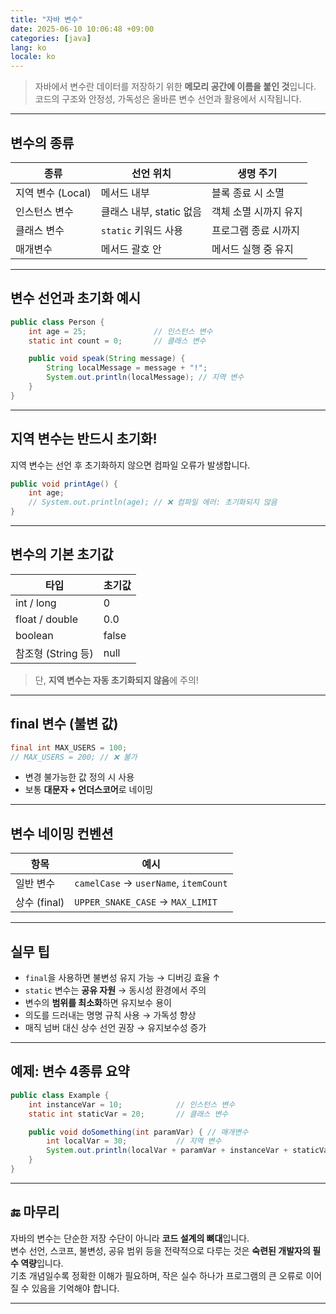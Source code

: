 ```yaml
---
title: "자바 변수"
date: 2025-06-10 10:06:48 +09:00
categories: [java]
lang: ko
locale: ko
---
```


> 자바에서 변수란 데이터를 저장하기 위한 **메모리 공간에 이름을 붙인 것**입니다.  
> 코드의 구조와 안정성, 가독성은 올바른 변수 선언과 활용에서 시작됩니다.

---

## 변수의 종류

| 종류 | 선언 위치 | 생명 주기 |
|------|-----------|------------|
| 지역 변수 (Local) | 메서드 내부 | 블록 종료 시 소멸 |
| 인스턴스 변수 | 클래스 내부, static 없음 | 객체 소멸 시까지 유지 |
| 클래스 변수 | `static` 키워드 사용 | 프로그램 종료 시까지 |
| 매개변수 | 메서드 괄호 안 | 메서드 실행 중 유지 |

---

## 변수 선언과 초기화 예시

```java
public class Person {
    int age = 25;               // 인스턴스 변수
    static int count = 0;       // 클래스 변수

    public void speak(String message) {
        String localMessage = message + "!";
        System.out.println(localMessage); // 지역 변수
    }
}
```

---

## 지역 변수는 반드시 초기화!

지역 변수는 선언 후 초기화하지 않으면 컴파일 오류가 발생합니다.

```java
public void printAge() {
    int age;
    // System.out.println(age); // ❌ 컴파일 에러: 초기화되지 않음
}
```

---

## 변수의 기본 초기값

| 타입 | 초기값 |
|------|--------|
| int / long | 0 |
| float / double | 0.0 |
| boolean | false |
| 참조형 (String 등) | null |

> 단, **지역 변수는 자동 초기화되지 않음**에 주의!

---

## final 변수 (불변 값)

```java
final int MAX_USERS = 100;
// MAX_USERS = 200; // ❌ 불가
```

- 변경 불가능한 값 정의 시 사용
- 보통 **대문자 + 언더스코어**로 네이밍

---

## 변수 네이밍 컨벤션

| 항목 | 예시 |
|------|------|
| 일반 변수 | `camelCase` → `userName`, `itemCount` |
| 상수 (final) | `UPPER_SNAKE_CASE` → `MAX_LIMIT` |

---

## 실무 팁

- `final`을 사용하면 불변성 유지 가능 → 디버깅 효율 ↑
- `static` 변수는 **공유 자원** → 동시성 환경에서 주의
- 변수의 **범위를 최소화**하면 유지보수 용이
- 의도를 드러내는 명명 규칙 사용 → 가독성 향상
- 매직 넘버 대신 상수 선언 권장 → 유지보수성 증가

---

## 예제: 변수 4종류 요약

```java
public class Example {
    int instanceVar = 10;            // 인스턴스 변수
    static int staticVar = 20;       // 클래스 변수

    public void doSomething(int paramVar) { // 매개변수
        int localVar = 30;           // 지역 변수
        System.out.println(localVar + paramVar + instanceVar + staticVar);
    }
}
```

---

## 🔚 마무리

자바의 변수는 단순한 저장 수단이 아니라 **코드 설계의 뼈대**입니다.  
변수 선언, 스코프, 불변성, 공유 범위 등을 전략적으로 다루는 것은 **숙련된 개발자의 필수 역량**입니다.  
기초 개념일수록 정확한 이해가 필요하며, 작은 실수 하나가 프로그램의 큰 오류로 이어질 수 있음을 기억해야 합니다.

---
